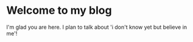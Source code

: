 # Welcome to my blog

I'm glad you are here. I plan to talk about 'i don't know yet but believe in me'!
